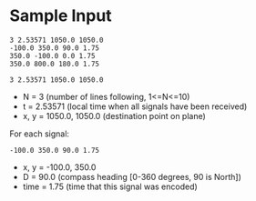 # Sample Input

```
3 2.53571 1050.0 1050.0
-100.0 350.0 90.0 1.75
350.0 -100.0 0.0 1.75
350.0 800.0 180.0 1.75
```

`3 2.53571 1050.0 1050.0`

* N = 3 (number of lines following, 1<=N<=10)
* t = 2.53571 (local time when all signals have been received)
* x, y = 1050.0, 1050.0 (destination point on plane)

For each signal:

`-100.0 350.0 90.0 1.75`

* x, y = -100.0, 350.0
* D = 90.0 (compass heading [0-360 degrees, 90 is North])
* time = 1.75 (time that this signal was encoded)
